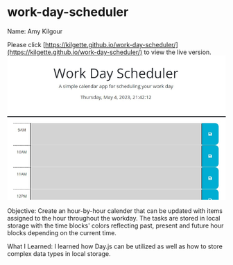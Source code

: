 # work-day-scheduler

Name: Amy Kilgour

Please click [https://kilgette.github.io/work-day-scheduler/](https://kilgette.github.io/work-day-scheduler/) to view the live version.  
![Here is a screenshot of the page](./assets/images/screenshot.jpg)

Objective: Create an hour-by-hour calender that can be updated with items assigned to the hour throughout the workday. The tasks are stored in local storage with the time blocks' colors reflecting past, present and future hour blocks depending on the current time. 

What I Learned: I learned how Day.js can be utilized as well as how to store 
complex data types in local storage. 